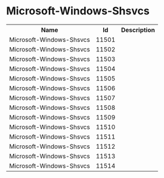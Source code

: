 # Microsoft-Windows-Shsvcs

<table>
<colgroup><col/><col/><col/></colgroup>
<tr><th>Name</th><th>Id</th><th>Description</th></tr>
<tr><td>Microsoft-Windows-Shsvcs</td><td>11501</td><td></td></tr>
<tr><td>Microsoft-Windows-Shsvcs</td><td>11502</td><td></td></tr>
<tr><td>Microsoft-Windows-Shsvcs</td><td>11503</td><td></td></tr>
<tr><td>Microsoft-Windows-Shsvcs</td><td>11504</td><td></td></tr>
<tr><td>Microsoft-Windows-Shsvcs</td><td>11505</td><td></td></tr>
<tr><td>Microsoft-Windows-Shsvcs</td><td>11506</td><td></td></tr>
<tr><td>Microsoft-Windows-Shsvcs</td><td>11507</td><td></td></tr>
<tr><td>Microsoft-Windows-Shsvcs</td><td>11508</td><td></td></tr>
<tr><td>Microsoft-Windows-Shsvcs</td><td>11509</td><td></td></tr>
<tr><td>Microsoft-Windows-Shsvcs</td><td>11510</td><td></td></tr>
<tr><td>Microsoft-Windows-Shsvcs</td><td>11511</td><td></td></tr>
<tr><td>Microsoft-Windows-Shsvcs</td><td>11512</td><td></td></tr>
<tr><td>Microsoft-Windows-Shsvcs</td><td>11513</td><td></td></tr>
<tr><td>Microsoft-Windows-Shsvcs</td><td>11514</td><td></td></tr>
</table>
